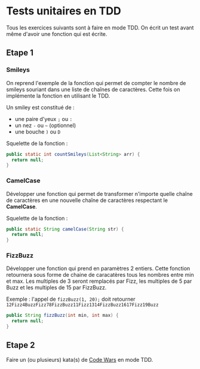 # Tests unitaires en TDD

Tous les exercices suivants sont à faire en mode TDD. On écrit un test avant même d'avoir une fonction qui est écrite.

## Etape 1

### Smileys

On reprend l'exemple de la fonction qui permet de compter le nombre de smileys souriant dans une liste de chaînes de caractères. Cette fois on implémente la fonction en utilisant le TDD.

Un smiley est constitué de :

- une paire d'yeux `;` ou `:`
- un nez `-` ou `~` (optionnel)
- une bouche `)` ou `D`

Squelette de la fonction :

```java
public static int countSmileys(List<String> arr) {
  return null;
}
```

### CamelCase

Développer une fonction qui permet de transformer n'importe quelle chaîne de caractères en une nouvelle chaîne de caractères respectant le **CamelCase**.

Squelette de la fonction :

```java
public static String camelCase(String str) {
  return null;
}
```

### FizzBuzz

Développer une fonction qui prend en paramètres 2 entiers. Cette fonction retournera sous forme de chaine de caracatères tous les nombres entre min et max. Les multiples de 3 seront remplacés par Fizz, les multiples de 5 par Buzz et les multiples de 15 par FizzBuzz.

Exemple : l'appel de `fizzBuzz(1, 20);` doit retourner `12Fizz4BuzzFizz78FizzBuzz11Fizz1314FizzBuzz1617Fizz19Buzz`

```java
public String fizzBuzz(int min, int max) {
  return null;
}
```

## Etape 2

Faire un (ou plusieurs) kata(s) de [Code Wars](https://codewars.com) en mode TDD.
